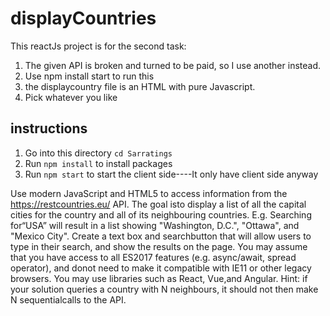 
# displayCountries

This reactJs project is for the second task:
1. The given API is broken and turned to be paid, so I use another instead.
2. Use npm install start to run this
3. the displaycountry file is an HTML with pure Javascript.
4. Pick whatever you like
## instructions
1. Go into this directory `cd Sarratings`
2. Run `npm install` to install packages
3. Run `npm start` to start the client side----It only have client side anyway

Use modern JavaScript and HTML5 to access information from the https://restcountries.eu/ API. 
The goal isto display a list of all the capital cities for the country and all of its neighbouring countries. E.g. Searching for“USA” will result in a list showing "Washington, D.C.", "Ottawa", and "Mexico City". 
Create a text box and searchbutton that will allow users to type in their search, and show the results on the page.
You may assume that you have access to all ES2017 features (e.g. async/await, spread operator), and donot need to make it compatible with IE11 or other legacy browsers. You may use libraries such as React, Vue,and Angular. Hint: if your solution queries a country with N neighbours, it should not then make N sequentialcalls to the API.
